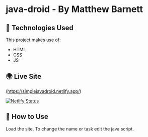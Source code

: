 # java-droid - By Matthew Barnett  

## 🔧 Technologies Used  
This project makes use of:  
- HTML
- CSS  
- JS

## 🌍 Live Site  
(https://simplejavadroid.netlify.app/)

[![Netlify Status](https://api.netlify.com/api/v1/badges/0b3868e0-2130-446f-9add-4d0683360e7f/deploy-status)](https://app.netlify.com/sites/simplejavadroid/deploys)

## 🚀 How to Use  
Load the site. To change the name or task edit the java script.
